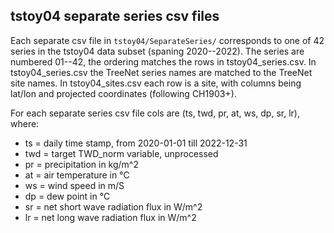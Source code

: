 tstoy04 separate series csv files
---------------------------------

Each separate csv file in `tstoy04/SeparateSeries/` corresponds to one of 42 series in the tstoy04 data subset (spaning 2020--2022). The series are numbered 01--42, the ordering matches the rows in tstoy04_series.csv. In tstoy04_series.csv the TreeNet series names are matched to the TreeNet site names. In tstoy04_sites.csv each row is a site, with columns being lat/lon and projected coordinates (following CH1903+).

For each separate series csv file cols are (ts, twd, pr, at, ws, dp, sr, lr), where:
* ts = daily time stamp, from 2020-01-01 till 2022-12-31
* twd = target TWD_norm variable, unprocessed
* pr = precipitation in kg/m^2
* at = air temperature in °C
* ws = wind speed in m/S
* dp = dew point in °C
* sr = net short wave radiation flux in W/m^2
* lr = net long wave radiation flux in W/m^2
